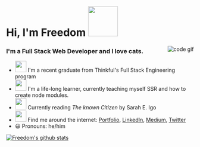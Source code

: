 # Hi, I'm Freedom <img src="https://media.giphy.com/media/SuZY20qLNE3Hq/giphy.gif" width="80">



<img src="https://media.giphy.com/media/LmNwrBhejkK9EFP504/giphy.gif" alt="code gif" align="right">

###  **I'm a Full Stack Web Developer and I love cats.**

- <img src="https://media.giphy.com/media/h4x6RMBru1Mx7zLWko/giphy.gif" width="30"> I'm a recent graduate from Thinkful's Full Stack Engineering program
- <img src="https://media.giphy.com/media/hS3IR40sIwRl6zUyrQ/giphy.gif" width="30"> I'm a life-long learner, currently teaching myself SSR and how to create node modules.
- <img src="https://media.giphy.com/media/LRIVkygJ5CID6IEMes/giphy.gif" width="30"> Currently reading *The known Citizen* by Sarah E. Igo
- <img src="https://media.giphy.com/media/1zjQF9DKLMO31jylKs/giphy.gif" width="30"> Find me around the internet: [Portfolio](https://f3ve.github.io/my-portfolio/), [LinkedIn](https://www.linkedin.com/in/freedom-evenden-dev/), [Medium](https://medium.com/@f3ve), [Twitter](https://twitter.com/tf3ve)
- :smiley: Pronouns: he/him

[![Freedom's github stats](https://github-readme-stats.vercel.app/api?username=f3ve)](https://github.com/f3ve/github-readme-stats)
